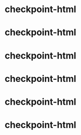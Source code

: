 # checkpoint-html
# checkpoint-html
# checkpoint-html
# checkpoint-html
# checkpoint-html
# checkpoint-html
